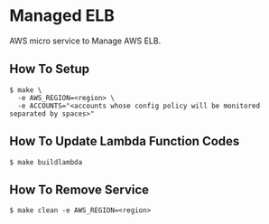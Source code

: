
# Managed ELB

AWS micro service to Manage AWS ELB.


## How To Setup

    $ make \
      -e AWS_REGION=<region> \
      -e ACCOUNTS="<accounts whose config policy will be monitored separated by spaces>"


## How To Update Lambda Function Codes

    $ make buildlambda


## How To Remove Service

    $ make clean -e AWS_REGION=<region>
